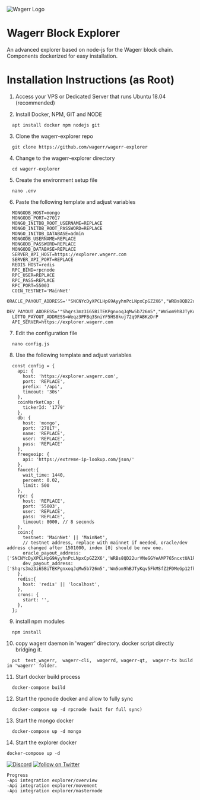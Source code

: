 ![Wagerr Logo](https://wagerr.com/build/images/wgrWordsRed.78ec6909.svg)

Wagerr Block Explorer
=====

An advanced explorer based on node-js for the Wagerr block chain. Components dockerized for easy installation.

# Installation Instructions (as Root)

1. Access your VPS or Dedicated Server that runs Ubuntu 18.04 (recommended)

2. Install Docker, NPM, GIT and NODE

```
  apt install docker npm nodejs git
```
3. Clone the wagerr-explorer repo

```
  git clone https://github.com/wagerr/wagerr-explorer
```
4. Change to the wagerr-explorer directory

```
  cd wagerr-explorer
```
5. Create the environment setup file

```
  nano .env
```
6. Paste the following template and adjust variables

```
  MONGODB_HOST=mongo
  MONGODB_PORT=27017
  MONGO_INITDB_ROOT_USERNAME=REPLACE
  MONGO_INITDB_ROOT_PASSWORD=REPLACE
  MONGO_INITDB_DATABASE=admin
  MONGODB_USERNAME=REPLACE
  MONGODB_PASSWORD=REPLACE
  MONGODB_DATABASE=REPLACE
  SERVER_API_HOST=https://explorer.wagerr.com
  SERVER_API_PORT=REPLACE
  REDIS_HOST=redis
  RPC_BIND=rpcnode
  RPC_USER=REPLACE
  RPC_PASS=REPLACE
  RPC_PORT=55003
  COIN_TESTNET='MainNet'
  ORACLE_PAYOUT_ADDRESS='"SNCNYcDyXPCLHpG9AyyhnPcLNpxCpGZ2X6","WRBs8QD22urVNeGGYeAMP765ncxtUA1Rv2"'
  DEV_PAYOUT_ADDRESS='"Shqrs3mz3i65BiTEKPgnxoqJqMw5b726m5","Wm5om9hBJTyKqv5FkMSfZ2FDMeGp12fkTe"'
  LOTTO_PAYOUT_ADDRESS=Weqz3PFBq3SniYF5HS8kuj72q9FABKzDrP
  API_SERVER=https://explorer.wagerr.com
```
7. Edit the configuration file

```
  nano config.js
```
8. Use the following template and adjust variables

```
  const config = {
    api: {
      host: 'https://explorer.wagerr.com',
      port: 'REPLACE',
      prefix: '/api',
      timeout: '30s'
    },
    coinMarketCap: {
      tickerId: '1779'
    },
    db: {
      host: 'mongo',
      port: '27017',
      name: 'REPLACE',
      user: 'REPLACE',
      pass: 'REPLACE'
    },
    freegeoip: {
      api: 'https://extreme-ip-lookup.com/json/'
    },
    faucet:{
      wait_time: 1440,
      percent: 0.02,
      limit: 500
    },
    rpc: {
      host: 'REPLACE',
      port: '55003',
      user: 'REPLACE',
      pass: 'REPLACE',
      timeout: 8000, // 8 seconds
    },
    coin:{
      testnet: 'MainNet' || 'MainNet',
      // testnet address, replace with mainnet if needed, oracle/dev address changed after 1501000, index [0] should be new one.
      oracle_payout_address: ['SNCNYcDyXPCLHpG9AyyhnPcLNpxCpGZ2X6','WRBs8QD22urVNeGGYeAMP765ncxtUA1Rv2'], 
      dev_payout_address: ['Shqrs3mz3i65BiTEKPgnxoqJqMw5b726m5','Wm5om9hBJTyKqv5FkMSfZ2FDMeGp12fkTe'], 
    },
    redis:{
      host: 'redis' || 'localhost',
    },
    crons: {
      start: '',
    },
  };
```

9.  install npm modules

```
  npm install
```

10. copy wagerr daemon in 'wagerr' directory. docker script directly bridging it.

```
  put  test_wagerr,  wagerr-cli,  wagerrd, wagerr-qt,  wagerr-tx build in 'wagerr' folder.
```

11. Start docker build process

```
  docker-compose build
```
12. Start the rpcnode docker and allow to fully sync

```
  docker-compose up -d rpcnode (wait for full sync)
```
13. Start the mongo docker

```
  docker-compose up -d mongo
```
14. Start the explorer docker

```
docker-compose up -d
```

[![Discord](https://img.shields.io/discord/374271866308919296.svg)](https://discord.gg/wBhxXss) <a href="https://twitter.com/intent/follow?screen_name=wagerrx"> <img src="https://img.shields.io/twitter/follow/wagerrx.svg?style=social&logo=twitter" alt="follow on Twitter"></a>


```
Progress
-Api integration explorer/overview
-Api integration explorer/movement
-Api integration explorer/masternode
```
